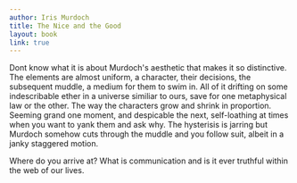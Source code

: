 ```yaml
---
author: Iris Murdoch
title: The Nice and the Good
layout: book
link: true
---
```

Dont know what it is about Murdoch's aesthetic that makes it so distinctive. The elements are almost uniform, a character, their decisions, the subsequent muddle, a medium for them to swim in. All of it drifting on some indescribable ether in a universe similiar to ours, save for one metaphysical law or the other. The way the characters grow and shrink in proportion. Seeming grand one moment, and despicable the next, self-loathing at times when you want to yank them and ask why. The hysterisis is jarring but Murdoch somehow cuts through the muddle and you follow suit, albeit in a janky staggered motion.


Where do you arrive at? What is communication and is it ever truthful within the web of our lives.